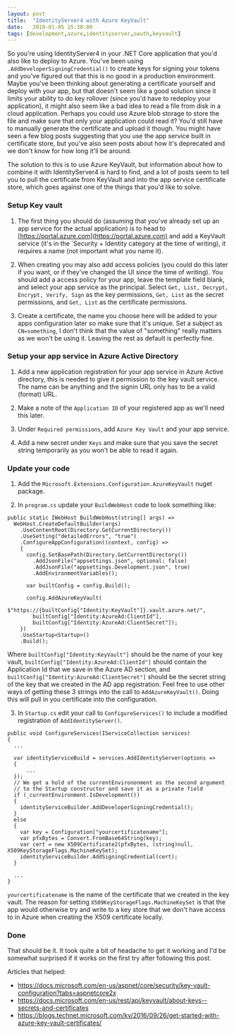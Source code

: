 ```yaml
---
layout: post
title:  "IdentityServer4 with Azure KeyVault"
date:   2018-01-05 15:30:00
tags: [development,azure,identityserver,oauth,keyvault]
---
```


So you're using IdentityServer4 in your .NET Core application that you'd also like to deploy to Azure. You've been using `.AddDeveloperSigningCredential()` to create keys for signing your tokens and you've figured out that this is no good in a production environment. Maybe you've been thinking about generating a certificate yourself and deploy with your app, but that doesn't seem like a good solution since it limits your ability to do key rollover (since you'd have to redeploy your application), it might also seem like a bad idea to read a file from disk in a cloud application. Perhaps you could use Azure blob storage to store the file and make sure that only your application could read it? You'd still have to manually generate the certificate and upload it though. You might have seen a few blog posts suggesting that you use the app service built in certificate store, but you've also seen posts about how it's deprecated and we don't know for how long it'll be around.

The solution to this is to use Azure KeyVault, but information about how to combine it with IdentityServer4 is hard to find, and a lot of posts seem to tell you to pull the certificate from KeyVault and into the app service certificate store, which goes against one of the things that you'd like to solve.

### Setup Key vault

1. The first thing you should do (assuming that you've already set up an app service for the actual application) is to head to [https://portal.azure.com](https://portal.azure.com) and add a KeyVault service (it's in the `Security + Identity category at the time of writing), it requires a name (not important what you name it).

2. When creating you may also add access policies (you could do this later if you want, or if they've changed the UI since the time of writing). You should add a access policy for your app, leave the template field blank, and select your app service as the principal. Select `Get, List, Decrypt, Encrypt, Verify, Sign` as the key permissions, `Get, List` as the secret permissions, and `Get, List` as the certificate permissions.

3. Create a certificate, the name you choose here will be added to your apps configuration later so make sure that it's unique. Set a subject as `CN=something`, I don't think that the value of "something" really matters as we won't be using it. Leaving the rest as default is perfectly fine.

### Setup your app service in Azure Active Directory

1. Add a new application registration for your app service in Azure Active directory, this is needed to give it permission to the key vault service. The name can be anything and the signin URL only has to be a valid (format) URL.

2. Make a note of the `Application ID` of your registered app as we'll need this later.

3. Under `Required permissions`, add `Azure Key Vault` and your app service.

4. Add a new secret under `Keys` and make sure that you save the secret string temporarily as you won't be able to read it again.

### Update your code

1. Add the `Microsoft.Extensions.Configuration.AzureKeyVault` nuget package.

2. In `program.cs` update your `BuildWebHost` code to look something like:

```
public static IWebHost BuildWebHost(string[] args) =>
  WebHost.CreateDefaultBuilder(args)
    .UseContentRoot(Directory.GetCurrentDirectory())
    .UseSetting("detailedErrors", "true")
    .ConfigureAppConfiguration((context, config) =>
    {
      config.SetBasePath(Directory.GetCurrentDirectory())
        .AddJsonFile("appsettings.json", optional: false)
        .AddJsonFile("appsettings.Development.json", true)
        .AddEnvironmentVariables();

      var builtConfig = config.Build();

      config.AddAzureKeyVault(
        $"https://{builtConfig["Identity:KeyVault"]}.vault.azure.net/",
        builtConfig["Identity:AzureAd:ClientId"],
        builtConfig["Identity:AzureAd:ClientSecret"]);
    })
    .UseStartup<Startup>()
    .Build();
```

Where `builtConfig["Identity:KeyVault"]` should be the name of your key vault, `builtConfig["Identity:AzureAd:ClientId"]` should contain the Application Id that we save in the Azure AD section, and `builtConfig["Identity:AzureAd:ClientSecret"]` should be the secret string of the key that we created in the AD app registration. Feel free to use other ways of getting these 3 strings into the call to `AddAzureKeyVault()`. Doing this will pull in you certificate into the configuration.

3. In `Startup.cs` edit your call to `ConfigureServices()` to include a modified registration of `AddIdentityServer()`.

```
public void ConfigureServices(IServiceCollection services)
{
  ...

  var identityServiceBuild = services.AddIdentityServer(options =>
  {
      ...
  });
  // We get a hold of the currentEnvirononment as the second argument
  // to the Startup constructor and save it as a private field
  if (_currentEnvironment.IsDevelopment())
  {
    identityServiceBuilder.AddDeveloperSigningCredential();
  }
  else
  {
    var key = Configuration["yourcertificatename"];
    var pfxBytes = Convert.FromBase64String(key);
    var cert = new X509Certificate2(pfxBytes, (string)null, X509KeyStorageFlags.MachineKeySet);
    identityServiceBuilder.AddSigningCredential(cert);
  }

  ...
}
```

`yourcertificatename` is the name of the certificate that we created in the key vault. The reason for setting `X509KeyStorageFlags.MachineKeySet` is that the app would otherwise try and write to a key store that we don't have access to in Azure when creating the X509 certificate locally.

### Done

That should be it. It took quite a bit of headache to get it working and I'd be somewhat surprised if it works on the first try after following this post.

Articles that helped:
- https://docs.microsoft.com/en-us/aspnet/core/security/key-vault-configuration?tabs=aspnetcore2x
- https://docs.microsoft.com/en-us/rest/api/keyvault/about-keys--secrets-and-certificates
- https://blogs.technet.microsoft.com/kv/2016/09/26/get-started-with-azure-key-vault-certificates/